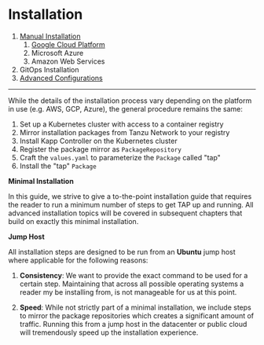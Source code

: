 Installation
============

1. [Manual Installation](./manual/README.md)
    1. [Google Cloud Platform](./manual/gcp/README.md)
    2. Microsoft Azure
    3. Amazon Web Services
2. GitOps Installation
3. [Advanced Configurations](./advanced/README.md)
---

While the details of the installation process vary depending on the platform in use (e.g. AWS, GCP, Azure), the general procedure remains the same:

1. Set up a Kubernetes cluster with access to a container registry
3. Mirror installation packages from Tanzu Network to your registry
4. Install Kapp Controller on the Kubernetes cluster
5. Register the package mirror as `PackageRepository`
6. Craft the `values.yaml` to parameterize the `Package` called "tap"
7. Install the "tap" `Package`

**Minimal Installation**

In this guide, we strive to give a to-the-point installation guide that requires the reader to run a minimum number of steps to get TAP up and running. All advanced installation topics will be covered in subsequent chapters that build on exactly this minimal installation.

**Jump Host**

All installation steps are designed to be run from an **Ubuntu** jump host where applicable for the following reasons:

1. **Consistency**: We want to provide the exact command to be used for a certain step. Maintaining that across all possible operating systems a reader my be installing from, is not manageable for us at this point. 

2. **Speed**: While not strictly part of a minimal installation, we include steps to mirror the package repositories which creates a significant amount of traffic. Running this from a jump host in the datacenter or public cloud will tremendously speed up the installation experience.
